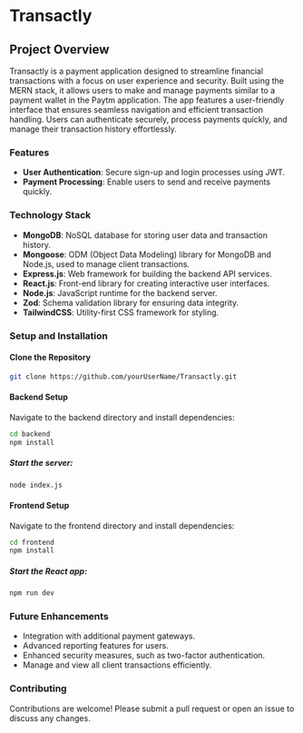 # Transactly

## Project Overview

Transactly is a payment application designed to streamline financial transactions with a focus on user experience and security. Built using the MERN stack, it allows users to make and manage payments similar to a payment wallet in the Paytm application. The app features a user-friendly interface that ensures seamless navigation and efficient transaction handling. Users can authenticate securely, process payments quickly, and manage their transaction history effortlessly.

### Features

- **User Authentication**: Secure sign-up and login processes using JWT.
- **Payment Processing**: Enable users to send and receive payments quickly.

### Technology Stack

- **MongoDB**: NoSQL database for storing user data and transaction history.
- **Mongoose**: ODM (Object Data Modeling) library for MongoDB and Node.js, used to manage client transactions.
- **Express.js**: Web framework for building the backend API services.
- **React.js**: Front-end library for creating interactive user interfaces.
- **Node.js**: JavaScript runtime for the backend server.
- **Zod**: Schema validation library for ensuring data integrity.
- **TailwindCSS**: Utility-first CSS framework for styling.

### Setup and Installation

#### Clone the Repository

```bash
git clone https://github.com/yourUserName/Transactly.git
```

#### Backend Setup

Navigate to the backend directory and install dependencies:

```bash
cd backend
npm install
```

##### Start the server:

```bash
node index.js
```

#### Frontend Setup

Navigate to the frontend directory and install dependencies:

```bash
cd frontend
npm install
```

##### Start the React app:

```bash
npm run dev
```

### Future Enhancements

- Integration with additional payment gateways.
- Advanced reporting features for users.
- Enhanced security measures, such as two-factor authentication.
- Manage and view all client transactions efficiently.

### Contributing

Contributions are welcome! Please submit a pull request or open an issue to discuss any changes.
